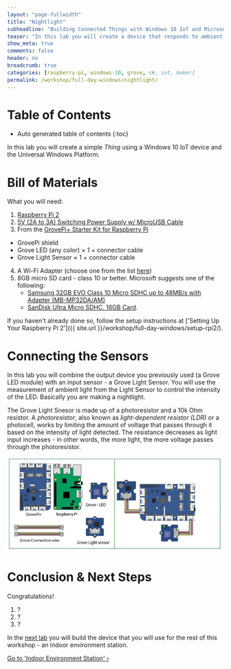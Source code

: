```yaml
---
layout: "page-fullwidth"
title: "Nightlight"
subheadline: "Building Connected Things with Windows 10 IoT and Microsoft Azure"
teaser: "In this lab you will create a device that responds to ambient light and changes the intensity of an LED - a nightlight."
show_meta: true
comments: false
header: no
breadcrumb: true
categories: [raspberry-pi, windows-10, grove, c#, iot, maker]
permalink: /workshop/full-day-windows/nightlight/
---
```


# Table of Contents
*  Auto generated table of contents
{:toc}

In this lab you will create a simple _Thing_ using a Windows 10 IoT device and the Universal Windows Platform. 

# Bill of Materials
What you will need:

1. [Raspberry Pi 2](http://www.amazon.com/Raspberry-Pi-Model-Project-Board/dp/B00T2U7R7I/)
2. [5V (2A to 3A) Switching Power Supply w/ MicroUSB Cable](http://www.amazon.com/CanaKit-Raspberry-Supply-Adapter-Charger/dp/B00MARDJZ4/)
3. From the [GrovePi+ Starter Kit for Raspberry Pi](http://www.seeedstudio.com/depot/GrovePi-Starter-Kit-for-Raspberry-Pi-ABB23-CE-certified-p-2572.html)
 * GrovePi shield
 * Grove LED (any color) × 1 + connector cable
 * Grove Light Sensor × 1 + connector cable
4. A Wi-Fi Adapter (choose one from the list [here](http://ms-iot.github.io/content/en-US/win10/SupportedInterfaces.htm#WiFi-Dongles))
5. 8GB micro SD card - class 10 or better. Microsoft suggests one of the following:
	* [Samsung 32GB EVO Class 10 Micro SDHC up to 48MB/s with Adapter (MB-MP32DA/AM)](http://www.amazon.com/gp/product/B00IVPU786)
	* [SanDisk Ultra Micro SDHC, 16GB Card](http://www.amazon.com/SanDisk-Ultra-Micro-SDHC-16GB/dp/9966573445).

If you haven't already done so, follow the setup instructions at ['Setting Up Your Raspberry Pi 2']({{ site.url }}/workshop/full-day-windows/setup-rpi2/).

# Connecting the Sensors
In this lab you will combine the output device you previously used (a Grove LED module) with an input sensor - a Grove Light Sensor. You will use the measurement of ambient light from the Light Sensor to control the intensity of the LED. Basically you are making a nightlight. 

The Grove Light Snesor is made up of a photoresistor and a 10k Ohm resistor. A _photoresistor_, also known as _light-dependent resistor (LDR)_ or a photocell, works by limiting the amount of voltage that passes through it based on the intensity of light detected. The resistance decreases as light input increases - in other words, the more light, the more voltage passes through the photoresistor.

![Connect the LED and Light Sensor](/images/workshops/full-day-windows/nightlight.jpg)






# Conclusion &amp; Next Steps
Congratulations! 

1. ?
2. ?
3. ?

In the [next lab][nextlab] you will build the device that you will use for the rest of this workshop - an indoor environment station. 

<a class="radius button small" href="{{ site.url }}/workshop/full-day-windows/indoor-environment/">Go to 'Indoor Environment Station' ›</a>

[nextlab]: /workshop/full-day-windows/indoor-environment/